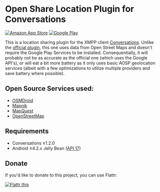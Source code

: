 # Open Share Location Plugin for Conversations

[![Amazon App Store](https://images-na.ssl-images-amazon.com/images/G/01/AmazonMobileApps/amazon-apps-store-us-black.png)](https://www.amazon.com/gp/product/B015M1CBJO)
[![Google Play](https://developer.android.com/images/brand/en_generic_rgb_wo_45.png)](https://play.google.com/store/apps/details?id=com.samwhited.opensharelocationplugin)

This is a location sharing plugin for the XMPP client
[Conversations][conversations]. Unlike the
[official plugin][conversations-loc], this one uses data from Open Street Maps
and doesn't require the Google Play Services to be installed. Consequentially,
it will probably not be as accurate as the official one (which uses the Google
API's), or will eat a bit more battery as it only uses basic AOSP geolocation
services (albeit with a few optimizations to utilize multiple providers and
save battery where possible).

## Open Source Services used:

 - [OSMDroid][osmdroid]
 - [Mapnik][mapnik]
 - [MapQuest][mapquest]
 - [OpenStreetMap][osm]

## Requirements

 - Conversations ≥1.2.0
 - Android ≥4.2.x Jelly Bean ([API 17][jellybean])


## Donate

If you'd like to donate to this project, you can use Flattr:

[![Flattr this](https://button.flattr.com/flattr-badge-large.png)][flattrthis]

[conversations]: https://github.com/siacs/Conversations
[conversations-loc]: https://github.com/siacs/ShareLocationPlugin
[osmdroid]: https://github.com/osmdroid/osmdroid
[mapnik]: http://mapnik.org/
[flattrthis]: https://flattr.com/submit/auto?user_id=SamWhited&url=https%3A%2F%2Fbitbucket.org%2FSamWhited%2Fopensharelocationplugin
[jellybean]: https://developer.android.com/about/versions/android-4.2.html
[mapquest]: http://open.mapquest.com/
[osm]: https://www.openstreetmap.org/
